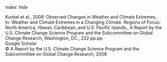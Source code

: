 index: hide

<div class="Citation">

  <div class="Citation-body">
    <div class="Citation-text">Kunkel et al., 2008: Observed Changes in Weather and Climate Extremes, In: <span class="Article-bookTitle">Weather and Climate Extremes in a Changing Climate. Regions of Focus: North America, Hawaii, Caribbean, and U.S. Pacific Islands., </span>A Report by the U.S. Climate Change Science Program and the Subcommittee on Global Change Research, Washington, DC., 222 pp.pp.</div>
    <div class="Citation-links">
      <div class="CitationLink" data-href="https://scholar.google.com/scholar?q=Observed+Changes+in+Weather+and+Climate+Extremes">
        <div class="CitationLink-icon CitationLink-Scholar"></div>
        <div class="CitationLink-text">Google Scholar</div>
      </div>
    </div>
  </div>
</div>


<div class="Citation-copy">
&copy; A Report by the U.S. Climate Change Science Program and the Subcommittee on Global Change Research, 2008
</div>